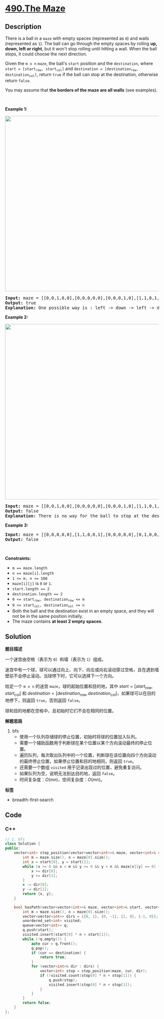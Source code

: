 # [490.The Maze](https://leetcode.com/problems/the-maze/description/)

## Description

<p>There is a ball in a <code>maze</code> with empty spaces (represented as <code>0</code>) and walls (represented as <code>1</code>). The ball can go through the empty spaces by rolling <strong>up, down, left or right</strong>, but it won&#39;t stop rolling until hitting a wall. When the ball stops, it could choose the next direction.</p>

<p>Given the <code>m x n</code> <code>maze</code>, the ball&#39;s <code>start</code> position and the <code>destination</code>, where <code>start = [start<sub>row</sub>, start<sub>col</sub>]</code> and <code>destination = [destination<sub>row</sub>, destination<sub>col</sub>]</code>, return <code>true</code> if the ball can stop at the destination, otherwise return <code>false</code>.</p>

<p>You may assume that <strong>the borders of the maze are all walls</strong> (see examples).</p>

<p>&nbsp;</p>
<p><strong class="example">Example 1:</strong></p>
<img alt="" src="https://fastly.jsdelivr.net/gh/doocs/leetcode@main/solution/0400-0499/0490.The%20Maze/images/maze1-1-grid.jpg" style="width: 573px; height: 573px;" />
<pre>
<strong>Input:</strong> maze = [[0,0,1,0,0],[0,0,0,0,0],[0,0,0,1,0],[1,1,0,1,1],[0,0,0,0,0]], start = [0,4], destination = [4,4]
<strong>Output:</strong> true
<strong>Explanation:</strong> One possible way is : left -&gt; down -&gt; left -&gt; down -&gt; right -&gt; down -&gt; right.
</pre>

<p><strong class="example">Example 2:</strong></p>
<img alt="" src="https://fastly.jsdelivr.net/gh/doocs/leetcode@main/solution/0400-0499/0490.The%20Maze/images/maze1-2-grid.jpg" style="width: 573px; height: 573px;" />
<pre>
<strong>Input:</strong> maze = [[0,0,1,0,0],[0,0,0,0,0],[0,0,0,1,0],[1,1,0,1,1],[0,0,0,0,0]], start = [0,4], destination = [3,2]
<strong>Output:</strong> false
<strong>Explanation:</strong> There is no way for the ball to stop at the destination. Notice that you can pass through the destination but you cannot stop there.
</pre>

<p><strong class="example">Example 3:</strong></p>

<pre>
<strong>Input:</strong> maze = [[0,0,0,0,0],[1,1,0,0,1],[0,0,0,0,0],[0,1,0,0,1],[0,1,0,0,0]], start = [4,3], destination = [0,1]
<strong>Output:</strong> false
</pre>

<p>&nbsp;</p>
<p><strong>Constraints:</strong></p>

<ul>
  <li><code>m == maze.length</code></li>
  <li><code>n == maze[i].length</code></li>
  <li><code>1 &lt;= m, n &lt;= 100</code></li>
  <li><code>maze[i][j]</code> is <code>0</code> or <code>1</code>.</li>
  <li><code>start.length == 2</code></li>
  <li><code>destination.length == 2</code></li>
  <li><code>0 &lt;= start<sub>row</sub>, destination<sub>row</sub> &lt;= m</code></li>
  <li><code>0 &lt;= start<sub>col</sub>, destination<sub>col</sub> &lt;= n</code></li>
  <li>Both the ball and the destination exist in an empty space, and they will not be in the same position initially.</li>
  <li>The maze contains <strong>at least 2 empty spaces</strong>.</li>
</ul>

## Solution

**题目描述**

一个迷宫由空格（表示为 `0`）和墙（表示为 `1`）组成。

迷宫中有一个球，球可以通过向上、向下、向左或向右滚动穿过空格，且在遇到墙壁前不会停止滚动。当球停下时，它可以选择下一个方向。

给定一个 `m x n` 的迷宫 `maze`，球的起始位置和目的地，其中 $start = [start_{row}, start_{col}]$ 和 $destination = [destination_{row}, destination_{col}]$，如果球可以在目的地停下，则返回 `true`，否则返回 `false`。

球和目的地都在空格中，且初始时它们不会在相同的位置。

**解题思路**

1. bfs
   - 使用一个队列存储球的停止位置，初始时将球的位置加入队列。
   - 需要一个辅助函数用于判断球在某个位置以某个方向滚动最终的停止位置。
   - 遍历队列，每次取出队列中的一个位置，判断球在该位置向四个方向滚动的最终停止位置，如果停止位置和目的地相同，则返回 `true`。
   - 还需要一个数组 `visited` 用于记录出现过的位置，避免重复访问。
   - 如果队列为空，说明无法到达目的地，返回 `false`。
   - 时间复杂度：$O(mn)$，空间复杂度：$O(mn)$。

**标签**

- breadth-first-search

<!-- code start -->
## Code

### C++

```cpp
// 1. bfs
class Solution {
public:
    vector<int> stop_position(vector<vector<int>>& maze, vector<int>& start, vector<int>& dir) {
        int m = maze.size(), n = maze[0].size();
        int x = start[0], y = start[1];
        while (x >= 0 && x < m && y >= 0 && y < n && maze[x][y] == 0) {
            x += dir[0];
            y += dir[1];
        }
        x -= dir[0];
        y -= dir[1];
        return {x, y};
    }

    bool hasPath(vector<vector<int>>& maze, vector<int>& start, vector<int>& destination) {
        int m = maze.size(), n = maze[0].size();
        vector<vector<int>> dirs = {{0, 1}, {0, -1}, {1, 0}, {-1, 0}};
        unordered_set<int> visited;
        queue<vector<int>> q;
        q.push(start);
        visited.insert(start[0] * n + start[1]);
        while (!q.empty()) {
            auto cur = q.front();
            q.pop();
            if (cur == destination) {
                return true;
            }
            for (vector<int>& dir : dirs) {
                vector<int> stop = stop_position(maze, cur, dir);
                if (!visited.count(stop[0] * n + stop[1])) {
                    q.push(stop);
                    visited.insert(stop[0] * n + stop[1]);
                }
            }
        }
        return false;
    }
};
```

<!-- code end -->
